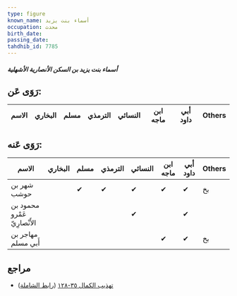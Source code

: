 ```yaml
---
type: figure
known_name: أسماء بنت يزيد
occupation: محدث
birth_date:
passing_date:
tahdhib_id: 7785
---
```

##### أسماء بنت يزيد بن السكن الأنصارية الأشهلية

## رَوَى عَن:
| الاسم | البخاري | مسلم | الترمذي | النسائي | ابن ماجه | أبي داود | Others |
| ----- | ------- | ---- | ------- | ------- | -------- | -------- | ------ |
## رَوَى عَنه:
| الاسم                        | البخاري | مسلم | الترمذي | النسائي | ابن ماجه | أبي داود | Others |
| ---------------------------- | ------- | ---- | ------- | ------- | -------- | -------- | ------ |
| شهر بن حوشب                  |         | ✔    | ✔       | ✔       | ✔        | ✔        | بخ     |
| محمود بن عَمْرو الأَنْصارِيّ |         |      |         | ✔       |          | ✔        |        |
| مهاجر بن أَبي مسلم           |         |      |         |         | ✔        | ✔        | بخ     |
## مراجع
- [تهذيب الكمال ٣٥-١٢٨](obsidian://open?vault=Tahdhib-al-Kamal&file=Figures/٧٧٨٥-أسماء%20بنت%20يزيد%20بن%20السكن%20الأنصارية%20الأشهلية) ([رابط الشاملة](https://shamela.ws/book/3722/18727))